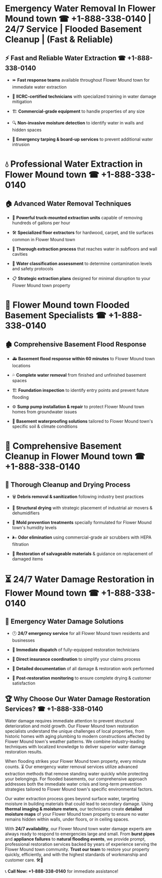 # Emergency Water Removal In Flower Mound town ☎ +1-888-338-0140 | 24/7 Service | Flooded Basement Cleanup | (Fast & Reliable)  

## ⚡ Fast and Reliable Water Extraction ☎ +1-888-338-0140  
- ⏩ **Fast response teams** available throughout Flower Mound town for immediate water extraction  
- 🏅 **IICRC-certified technicians** with specialized training in water damage mitigation  
- 🏗️ **Commercial-grade equipment** to handle properties of any size  
- 🔍 **Non-invasive moisture detection** to identify water in walls and hidden spaces  
- 🛑 **Emergency tarping & board-up services** to prevent additional water intrusion  

# 💧 Professional Water Extraction in Flower Mound town ☎ +1-888-338-0140  

## 🏠 Advanced Water Removal Techniques  
- 🚛 **Powerful truck-mounted extraction units** capable of removing hundreds of gallons per hour  
- 🛠️ **Specialized floor extractors** for hardwood, carpet, and tile surfaces common in Flower Mound town  
- 📏 **Thorough extraction process** that reaches water in subfloors and wall cavities  
- 🧪 **Water classification assessment** to determine contamination levels and safety protocols  
- 📋 **Strategic extraction plans** designed for minimal disruption to your Flower Mound town property  

# 🌊 Flower Mound town Flooded Basement Specialists ☎ +1-888-338-0140  

## 🏚️ Comprehensive Basement Flood Response  
- 🚑 **Basement flood response within 60 minutes** to Flower Mound town locations  
- 💦 **Complete water removal** from finished and unfinished basement spaces  
- 🏗️ **Foundation inspection** to identify entry points and prevent future flooding  
- ⚙️ **Sump pump installation & repair** to protect Flower Mound town homes from groundwater issues  
- 🌱 **Basement waterproofing solutions** tailored to Flower Mound town's specific soil & climate conditions  

# 🧹 Comprehensive Basement Cleanup in Flower Mound town ☎ +1-888-338-0140  

## 🔄 Thorough Cleanup and Drying Process  
- 🗑️ **Debris removal & sanitization** following industry best practices  
- 💨 **Structural drying** with strategic placement of industrial air movers & dehumidifiers  
- 🦠 **Mold prevention treatments** specially formulated for Flower Mound town's humidity levels  
- 🌬️ **Odor elimination** using commercial-grade air scrubbers with HEPA filtration  
- 🔧 **Restoration of salvageable materials** & guidance on replacement of damaged items  

# ⏳ 24/7 Water Damage Restoration in Flower Mound town ☎ +1-888-338-0140  

## 🚀 Emergency Water Damage Solutions  
- 🕛 **24/7 emergency service** for all Flower Mound town residents and businesses  
- 🚒 **Immediate dispatch** of fully-equipped restoration technicians  
- 🏦 **Direct insurance coordination** to simplify your claims process  
- 📜 **Detailed documentation** of all damage & restoration work performed  
- 🔎 **Post-restoration monitoring** to ensure complete drying & customer satisfaction  

## 🏆 Why Choose Our Water Damage Restoration Services? ☎ +1-888-338-0140  
Water damage requires immediate attention to prevent structural deterioration and mold growth. Our Flower Mound town restoration specialists understand the unique challenges of local properties, from historic homes with aging plumbing to modern constructions affected by Flower Mound town's weather patterns. We combine industry-leading techniques with localized knowledge to deliver superior water damage restoration results.  

When flooding strikes your Flower Mound town property, every minute counts. ⏳ Our emergency water removal services utilize advanced extraction methods that remove standing water quickly while protecting your belongings. For flooded basements, our comprehensive approach addresses both the immediate water crisis and long-term prevention strategies tailored to Flower Mound town's specific environmental factors.  

Our water extraction process goes beyond surface water, targeting moisture in building materials that could lead to secondary damage. Using **thermal imaging & moisture meters**, our technicians create **detailed moisture maps** of your Flower Mound town property to ensure no water remains hidden within walls, under floors, or in ceiling spaces.  

With **24/7 availability**, our Flower Mound town water damage experts are always ready to respond to emergencies large and small. From **burst pipes** and **appliance failures** to **natural flooding events**, we provide prompt, professional restoration services backed by years of experience serving the Flower Mound town community. **Trust our team** to restore your property quickly, efficiently, and with the highest standards of workmanship and customer care. 🛠️💪  

📞 **Call Now: +1-888-338-0140** for immediate assistance!